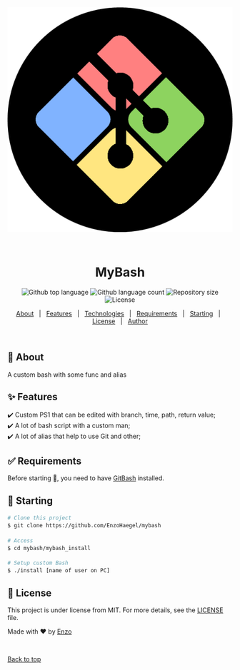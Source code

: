 <div align="center" id="top"> 
  <img src="./.github/app.gif" alt="MyBash" />

  &#xa0;

  <!-- <a href="https://mybash.netlify.app">Demo</a> -->
</div>

<h1 align="center">MyBash</h1>

<p align="center">
  <img alt="Github top language" src="https://img.shields.io/github/languages/top/EnzoHaegel/mybash?color=56BEB8">

  <img alt="Github language count" src="https://img.shields.io/github/languages/count/EnzoHaegel/mybash?color=56BEB8">

  <img alt="Repository size" src="https://img.shields.io/github/repo-size/EnzoHaegel/mybash?color=56BEB8">

  <img alt="License" src="https://img.shields.io/github/license/EnzoHaegel/mybash?color=56BEB8">

  <!-- <img alt="Github issues" src="https://img.shields.io/github/issues/EnzoHaegel/mybash?color=56BEB8" /> -->

  <!-- <img alt="Github forks" src="https://img.shields.io/github/forks/EnzoHaegel/mybash?color=56BEB8" /> -->

  <!-- <img alt="Github stars" src="https://img.shields.io/github/stars/EnzoHaegel/mybash?color=56BEB8" /> -->
</p>

<!-- Status -->

<!-- <h4 align="center"> 
	🚧  MyBash 🚀 Under construction...  🚧
</h4> 

<hr> -->

<p align="center">
  <a href="#dart-about">About</a> &#xa0; | &#xa0; 
  <a href="#sparkles-features">Features</a> &#xa0; | &#xa0;
  <a href="#rocket-technologies">Technologies</a> &#xa0; | &#xa0;
  <a href="#white_check_mark-requirements">Requirements</a> &#xa0; | &#xa0;
  <a href="#checkered_flag-starting">Starting</a> &#xa0; | &#xa0;
  <a href="#memo-license">License</a> &#xa0; | &#xa0;
  <a href="https://github.com/EnzoHaegel" target="_blank">Author</a>
</p>

<br>

## :dart: About ##

A custom bash with some func and alias

## :sparkles: Features ##

:heavy_check_mark: Custom PS1 that can be edited with branch, time, path, return value;\
:heavy_check_mark: A lot of bash script with a custom man;\
:heavy_check_mark: A lot of alias that help to use Git and other;

## :white_check_mark: Requirements ##

Before starting :checkered_flag:, you need to have [GitBash](https://gitforwindows.org/) installed.

## :checkered_flag: Starting ##

```bash
# Clone this project
$ git clone https://github.com/EnzoHaegel/mybash

# Access
$ cd mybash/mybash_install

# Setup custom Bash
$ ./install [name of user on PC]
```

## :memo: License ##

This project is under license from MIT. For more details, see the [LICENSE](LICENSE.md) file.


Made with :heart: by <a href="https://github.com/EnzoHaegel" target="_blank">Enzo</a>

&#xa0;

<a href="#top">Back to top</a>
